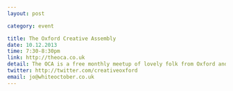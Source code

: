 ```yaml
---
layout: post

category: event

title: The Oxford Creative Assembly
date: 10.12.2013
time: 7:30-8:30pm
link: http://theoca.co.uk
detail: The OCA is a free monthly meetup of lovely folk from Oxford and the surrounding area. It's a chance to get together with like minded people for a range of informal talks and workshops around the common theme of creativity.
twitter: http://twitter.com/creativeoxford
email: jo@whiteoctober.co.uk
---
```

